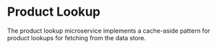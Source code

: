 # Product Lookup

The product lookup microservice implements a cache-aside pattern for product lookups for fetching from the data store.
